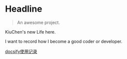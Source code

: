 # Headline

> An awesome project.


KiuChen's new Life here.

I want to record how I become a good coder or developer.


[docsify使用记录](/docsify.md)